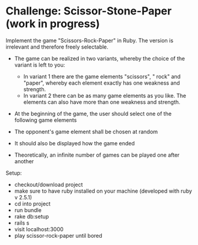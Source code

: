 # Challenge: Scissor-Stone-Paper (work in progress)

Implement the game "Scissors-Rock-Paper" in Ruby. The version is irrelevant and therefore freely selectable. 
 
- The game can be realized in two variants, whereby the choice of the variant is left to you: 

  * In variant 1 there are the game elements "scissors", " rock" and "paper", whereby each element exactly has one weakness and strength.
  * In variant 2 there can be as many game elements as you like. The elements can also have more than one weakness and strength. 
  
- At the beginning of the game, the user should select one of the following game elements 
- The opponent's game element shall be chosen at random 
- It should also be displayed how the game ended 
- Theoretically, an infinite number of games can be played one after another 

Setup:
- checkout/download project
- make sure to have ruby installed on your machine (developed with ruby v 2.5.1)
- cd into project
- run bundle
- rake db:setup
- rails s
- visit localhost:3000
- play scissor-rock-paper until bored
